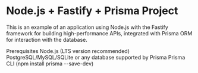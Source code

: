 
# Node.js + Fastify + Prisma Project

This is an example of an application using Node.js with the Fastify framework for building high-performance APIs, integrated with Prisma ORM for interaction with the database.

Prerequisites
Node.js (LTS version recommended)
PostgreSQL/MySQL/SQLite or any database supported by Prisma
Prisma CLI (npm install prisma --save-dev)